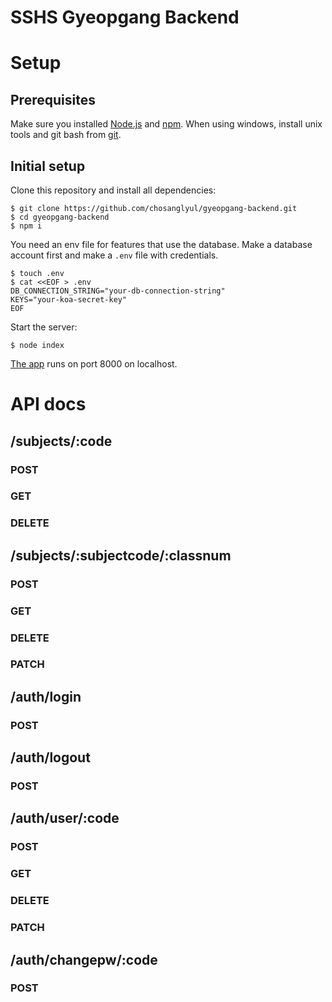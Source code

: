 # SSHS Gyeopgang Backend
# Setup
## Prerequisites

Make sure you installed [Node.js](https://nodejs.org/) and [npm](https://npmjs.com).
When using windows, install unix tools and git bash from [git](https://git-scm.com/download/win).

## Initial setup

Clone this repository and install all dependencies: 

``` shell
$ git clone https://github.com/chosanglyul/gyeopgang-backend.git
$ cd gyeopgang-backend
$ npm i
```

You need an env file for features that use the database.
Make a database account first and make a `.env` file with credentials.

``` shell
$ touch .env
$ cat <<EOF > .env
DB_CONNECTION_STRING="your-db-connection-string"
KEYS="your-koa-secret-key"
EOF
```

Start the server:

``` shell
$ node index
```

[The app](http://localhost:8000) runs on port 8000 on localhost.

# API docs
## /subjects/:code
### POST
### GET
### DELETE

## /subjects/:subjectcode/:classnum
### POST
### GET
### DELETE
### PATCH

## /auth/login
### POST

## /auth/logout
### POST

## /auth/user/:code
### POST
### GET
### DELETE
### PATCH

## /auth/changepw/:code
### POST